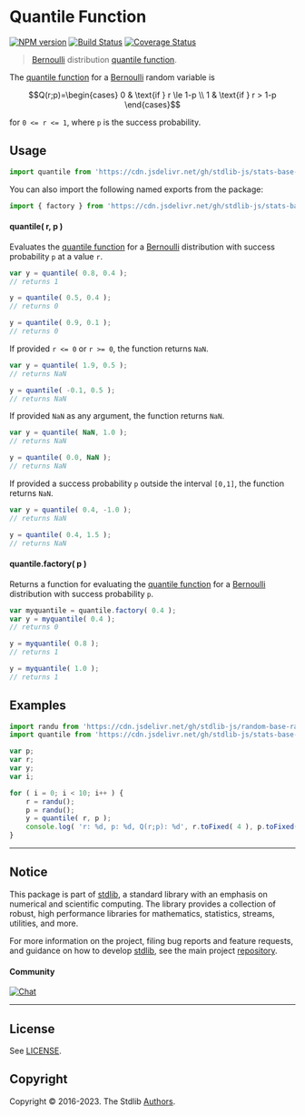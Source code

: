 <!--

@license Apache-2.0

Copyright (c) 2018 The Stdlib Authors.

Licensed under the Apache License, Version 2.0 (the "License");
you may not use this file except in compliance with the License.
You may obtain a copy of the License at

   http://www.apache.org/licenses/LICENSE-2.0

Unless required by applicable law or agreed to in writing, software
distributed under the License is distributed on an "AS IS" BASIS,
WITHOUT WARRANTIES OR CONDITIONS OF ANY KIND, either express or implied.
See the License for the specific language governing permissions and
limitations under the License.

-->

# Quantile Function

[![NPM version][npm-image]][npm-url] [![Build Status][test-image]][test-url] [![Coverage Status][coverage-image]][coverage-url] <!-- [![dependencies][dependencies-image]][dependencies-url] -->

> [Bernoulli][bernoulli-distribution] distribution [quantile function][quantile-function].

<section class="intro">

The [quantile function][quantile-function] for a [Bernoulli][bernoulli-distribution] random variable is

<!-- <equation class="equation" label="eq:bernoulli_quantile_function" align="center" raw="Q(r;p)=\begin{cases} 0 & \text{if } r \le 1-p \\ 1 & \text{if } r > 1-p \end{cases}" alt="Quantile function for a Bernoulli distribution."> -->

```math
Q(r;p)=\begin{cases} 0 & \text{if } r \le 1-p \\ 1 & \text{if } r > 1-p \end{cases}
```

<!-- <div class="equation" align="center" data-raw-text="Q(r;p)=\begin{cases} 0 &amp; \text{if } r \le 1-p \\ 1 &amp; \text{if } r &gt; 1-p \end{cases}" data-equation="eq:bernoulli_quantile_function">
    <img src="https://cdn.jsdelivr.net/gh/stdlib-js/stdlib@591cf9d5c3a0cd3c1ceec961e5c49d73a68374cb/lib/node_modules/@stdlib/stats/base/dists/bernoulli/quantile/docs/img/equation_bernoulli_quantile_function.svg" alt="Quantile function for a Bernoulli distribution.">
    <br>
</div> -->

<!-- </equation> -->

for `0 <= r <= 1`, where `p` is the success probability.

</section>

<!-- /.intro -->



<section class="usage">

## Usage

```javascript
import quantile from 'https://cdn.jsdelivr.net/gh/stdlib-js/stats-base-dists-bernoulli-quantile@deno/mod.js';
```

You can also import the following named exports from the package:

```javascript
import { factory } from 'https://cdn.jsdelivr.net/gh/stdlib-js/stats-base-dists-bernoulli-quantile@deno/mod.js';
```

#### quantile( r, p )

Evaluates the [quantile function][quantile-function] for a [Bernoulli][bernoulli-distribution] distribution with success probability `p` at a value `r`.

```javascript
var y = quantile( 0.8, 0.4 );
// returns 1

y = quantile( 0.5, 0.4 );
// returns 0

y = quantile( 0.9, 0.1 );
// returns 0
```

If provided `r <= 0` or `r >= 0`, the function returns `NaN`.

```javascript
var y = quantile( 1.9, 0.5 );
// returns NaN

y = quantile( -0.1, 0.5 );
// returns NaN
```

If provided `NaN` as any argument, the function returns `NaN`.

```javascript
var y = quantile( NaN, 1.0 );
// returns NaN

y = quantile( 0.0, NaN );
// returns NaN
```

If provided a success probability `p` outside the interval `[0,1]`, the function returns `NaN`.

```javascript
var y = quantile( 0.4, -1.0 );
// returns NaN

y = quantile( 0.4, 1.5 );
// returns NaN
```

#### quantile.factory( p )

Returns a function for evaluating the [quantile function][quantile-function] for a [Bernoulli][bernoulli-distribution] distribution with success probability `p`.

```javascript
var myquantile = quantile.factory( 0.4 );
var y = myquantile( 0.4 );
// returns 0

y = myquantile( 0.8 );
// returns 1

y = myquantile( 1.0 );
// returns 1
```

</section>

<!-- /.usage -->

<section class="examples">

## Examples

<!-- eslint no-undef: "error" -->

```javascript
import randu from 'https://cdn.jsdelivr.net/gh/stdlib-js/random-base-randu@deno/mod.js';
import quantile from 'https://cdn.jsdelivr.net/gh/stdlib-js/stats-base-dists-bernoulli-quantile@deno/mod.js';

var p;
var r;
var y;
var i;

for ( i = 0; i < 10; i++ ) {
    r = randu();
    p = randu();
    y = quantile( r, p );
    console.log( 'r: %d, p: %d, Q(r;p): %d', r.toFixed( 4 ), p.toFixed( 4 ), y.toFixed( 4 ) );
}
```

</section>

<!-- /.examples -->

<!-- Section for related `stdlib` packages. Do not manually edit this section, as it is automatically populated. -->

<section class="related">

</section>

<!-- /.related -->

<!-- Section for all links. Make sure to keep an empty line after the `section` element and another before the `/section` close. -->


<section class="main-repo" >

* * *

## Notice

This package is part of [stdlib][stdlib], a standard library with an emphasis on numerical and scientific computing. The library provides a collection of robust, high performance libraries for mathematics, statistics, streams, utilities, and more.

For more information on the project, filing bug reports and feature requests, and guidance on how to develop [stdlib][stdlib], see the main project [repository][stdlib].

#### Community

[![Chat][chat-image]][chat-url]

---

## License

See [LICENSE][stdlib-license].


## Copyright

Copyright &copy; 2016-2023. The Stdlib [Authors][stdlib-authors].

</section>

<!-- /.stdlib -->

<!-- Section for all links. Make sure to keep an empty line after the `section` element and another before the `/section` close. -->

<section class="links">

[npm-image]: http://img.shields.io/npm/v/@stdlib/stats-base-dists-bernoulli-quantile.svg
[npm-url]: https://npmjs.org/package/@stdlib/stats-base-dists-bernoulli-quantile

[test-image]: https://github.com/stdlib-js/stats-base-dists-bernoulli-quantile/actions/workflows/test.yml/badge.svg?branch=main
[test-url]: https://github.com/stdlib-js/stats-base-dists-bernoulli-quantile/actions/workflows/test.yml?query=branch:main

[coverage-image]: https://img.shields.io/codecov/c/github/stdlib-js/stats-base-dists-bernoulli-quantile/main.svg
[coverage-url]: https://codecov.io/github/stdlib-js/stats-base-dists-bernoulli-quantile?branch=main

<!--

[dependencies-image]: https://img.shields.io/david/stdlib-js/stats-base-dists-bernoulli-quantile.svg
[dependencies-url]: https://david-dm.org/stdlib-js/stats-base-dists-bernoulli-quantile/main

-->

[chat-image]: https://img.shields.io/gitter/room/stdlib-js/stdlib.svg
[chat-url]: https://app.gitter.im/#/room/#stdlib-js_stdlib:gitter.im

[stdlib]: https://github.com/stdlib-js/stdlib

[stdlib-authors]: https://github.com/stdlib-js/stdlib/graphs/contributors

[umd]: https://github.com/umdjs/umd
[es-module]: https://developer.mozilla.org/en-US/docs/Web/JavaScript/Guide/Modules

[deno-url]: https://github.com/stdlib-js/stats-base-dists-bernoulli-quantile/tree/deno
[umd-url]: https://github.com/stdlib-js/stats-base-dists-bernoulli-quantile/tree/umd
[esm-url]: https://github.com/stdlib-js/stats-base-dists-bernoulli-quantile/tree/esm
[branches-url]: https://github.com/stdlib-js/stats-base-dists-bernoulli-quantile/blob/main/branches.md

[stdlib-license]: https://raw.githubusercontent.com/stdlib-js/stats-base-dists-bernoulli-quantile/main/LICENSE

[bernoulli-distribution]: https://en.wikipedia.org/wiki/Bernoulli_distribution

[quantile-function]: https://en.wikipedia.org/wiki/Quantile_function

</section>

<!-- /.links -->
